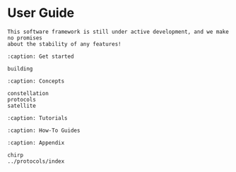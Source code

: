 # User Guide

```{warning}
This software framework is still under active development, and we make no promises
about the stability of any features!
```

```{toctree}
:caption: Get started

building
```

```{toctree}
:caption: Concepts

constellation
protocols
satellite
```

```{toctree}
:caption: Tutorials
```

```{toctree}
:caption: How-To Guides
```

```{toctree}
:caption: Appendix

chirp
../protocols/index
```
